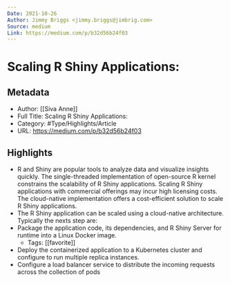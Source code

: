 ```yaml
---
Date: 2021-10-26
Author: Jimmy Briggs <jimmy.briggs@jimbrig.com>
Source: medium
Link: https://medium.com/p/b32d56b24f03
---
```

# Scaling R Shiny Applications:

## Metadata
- Author: [[Siva Anne]]
- Full Title: Scaling R Shiny Applications:
- Category: #Type/Highlights/Article
- URL: https://medium.com/p/b32d56b24f03

## Highlights
- R and Shiny are popular tools to analyze data and visualize insights quickly. The single-threaded implementation of open-source R kernel constrains the scalability of R Shiny applications. Scaling R Shiny applications with commercial offerings may incur high licensing costs. The cloud-native implementation offers a cost-efficient solution to scale R Shiny applications.
- The R Shiny application can be scaled using a cloud-native architecture. Typically the nexts step are:
- Package the application code, its dependencies, and R Shiny Server for runtime into a Linux Docker image.
    - Tags: [[favorite]] 
- Deploy the containerized application to a Kubernetes cluster and configure to run multiple replica instances.
- Configure a load balancer service to distribute the incoming requests across the collection of pods
